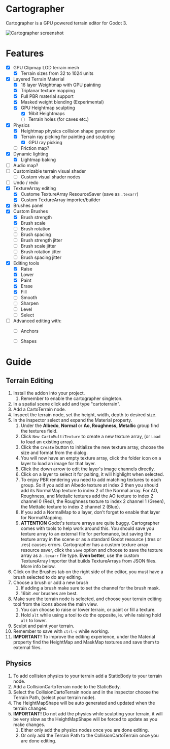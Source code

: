 [screenshot]: https://raw.githubusercontent.com/awkwardpolygons/cartographer/master/addons/cartographer/screenshot.png "Cartographer screenshot"
# Cartographer
Cartographer is a GPU powered terrain editor for Godot 3.

![][screenshot]

# Features

- [x] GPU Clipmap LOD terrain mesh
  - [x] Terrain sizes from 32 to 1024 units
- [x] Layered Terrain Material
  - [x] 16 layer Weightmap with GPU painting
  - [x] Triplanar texture mapping
  - [x] Full PBR material support
  - [x] Masked weight blending (Experimental)
  - [x] GPU Heightmap sculpting
    - [x] 16bit Heightmaps
    - [ ] Terrain holes (for caves etc.)
- [x] Physics
  - [x] Heightmap physics collision shape generator
  - [x] Terrain ray picking for painting and sculpting
    - [x] GPU ray picking
  - [ ] Friction map?
- [x] Dynamic lighting
  - [x] Lightmap baking
- [ ] Audio map?
- [ ] Customizable terrain visual shader
  - [ ] Custom visual shader nodes
- [ ] Undo / redo
- [x] TextureArray editing
  - [x] Custome TextureArray ResourceSaver (save as `.texarr`)
  - [x] Custom TextureArray importer/builder
- [x] Brushes panel
- [x] Custom Brushes
  - [x] Brush strength
  - [x] Brush scale
  - [ ] Brush rotation
  - [ ] Brush spacing
  - [ ] Brush strength jitter
  - [ ] Brush scale jitter
  - [ ] Brush rotation jitter
  - [ ] Brush spacing jitter
- [x] Editing tools
  - [x] Raise
  - [x] Lower
  - [x] Paint
  - [x] Erase
  - [x] Fill
  - [ ] Smooth
  - [ ] Sharpen
  - [ ] Level
  - [ ] Select
- [ ] Advanced editing with:
  - [ ] Anchors
  - [ ] Shapes


# Guide
## Terrain Editing

1. Install the addon into your project.
   1. Remember to enable the cartographer singleton.
2. In a spatial scene click add and type "cartoterrain".
3. Add a CartoTerrain node.
4. Inspect the terrain node, set the height, width, depth to desired size.
5. In the inspector select and expand the Material property.
   1. Under the **Albedo**, **Normal** or **Ao, Roughness, Metallic** group find the textures field.
   2. Click `New CartoMultiTexture` to create a new texture array, (or `Load` to load an existing array).
   3. Click the `Create` button to initialize the new texture array, choose the size and format from the dialog.
   4. You will now have an empty texture array, click the folder icon on a layer to load an image for that layer.
   5. Click the down arrow to edit the layer's image channels directly.
   6. Click on a layer to select it for paiting, it will highlight when selected.
   7. To enjoy PBR rendering you need to add matching textures to each group. So if you add an Albedo texture at index 2
   then you should add its NormalMap texture to index 2 of the Normal array. For AO, Roughness, and Mettalic textures
   add the AO texture to index 2 channel 0 (Red), the Roughness texture to index 2 channel 1 (Green),
   the Mettalic texture to index 2 channel 2 (Blue).
   8. If you add a NormalMap to a layer, don't forget to enable that layer for NormalMapping.
   7. **ATTENTION** Godot's texture arrays are quite buggy. Cartographer comes with tools to help work around this.
   You should save you texture array to an external file for perfomance, but saving the texture array in the scene
   or as a standard Godot resource (.tres or .res) causes errors. Cartographer has a custom texture array resource saver,
   click the `Save` option and choose to save the texture array as a `.texarr` file type.
   **Even better**, use the custom TextureArray Importer that builds TextureArrays from JSON files. More info below.
6. Click on the Brushes tab on the right side of the editor, you must have a brush selected to do any editing.
7. Choose a brush or add a new brush
   1. If adding a brush make sure to set the channel for the brush mask.
   2. 16bit .exr brushes are best.
8. Make sure the terrain node is selected, and choose your terrain editing tool from the icons above the main view.
   1. You can choose to raise or lower terrain, or paint or fill a texture.
   2. Hold `alt` while using a tool to do the opposite, ie. while raising hold `alt` to lower.
9. Sculpt and paint your terrain.
10. Remember to save with `ctrl-s` while working.
11. **IMPORTANT!** To improve the editing experience, under the Material property find the HeightMap and MaskMap textures and save them to external files.

## Physics

1. To add collision physics to your terrain add a StaticBody to your terrain node.
2. Add a CollisionCartoTerrain node to the StaticBody.
3. Select the CollisionCartoTerrain node and in the inspector choose the Terrain Path, (select your terrain node).
4. The HeightMapShape will be auto generated and updated when the terrain changes.
5. **IMPORTANT!** Do not add the physics while sculpting your terrain, it will be very slow as the HeightMapShape will be forced to update as you make changes.
   1. Either only add the physics nodes once you are done editing.
   2. Or only add the Terrain Path to the CollisionCartoTerrain once you are done editing.
